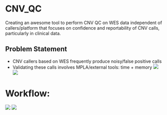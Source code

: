 # CNV_QC

Creating an awesome tool to perform CNV QC on WES data independent of callers/platform that focuses on confidence and reportability of CNV calls, particularly in clinical data.

## Problem Statement
* CNV callers based on WES frequently produce noisy/false positive calls
* Validating these calls involves MPLA/external tools: time + memory 
![](https://github.com/NCBI-Codeathons/CNV_QC/blob/master/Team%20Awesome%20CNV%20slides.jpg)
![](https://github.com/NCBI-Codeathons/CNV_QC/blob/master/Team%20Awesome%20CNV%20slides(1).jpg)
# Workflow:
![](https://github.com/NCBI-Codeathons/CNV_QC/raw/master/workflow_new.png)
![](https://github.com/NCBI-Codeathons/CNV_QC/blob/master/Team%20Awesome%20CNV%20slides(2).jpg)
